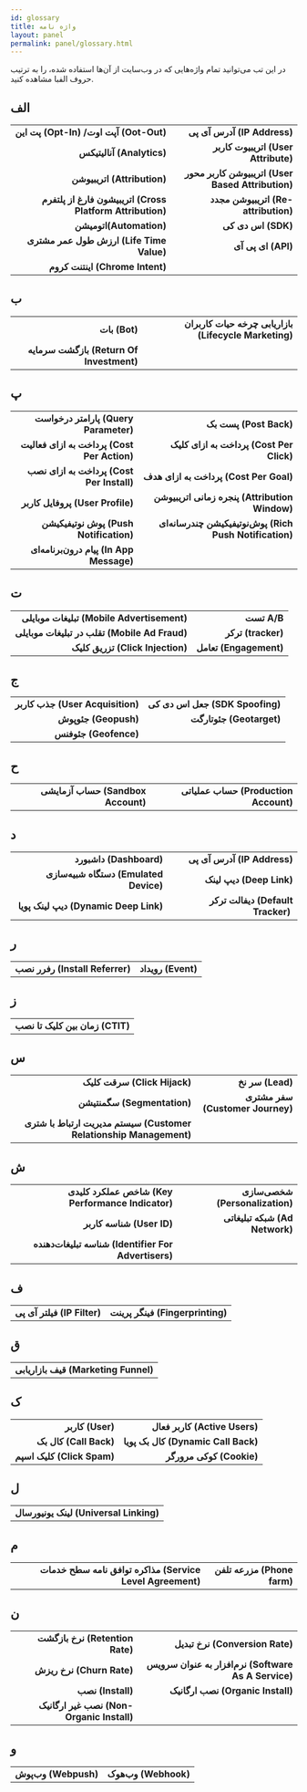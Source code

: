 ```yaml
---  
id: glossary  
title: واژه نامه  
layout: panel 
permalink: panel/glossary.html  
---  
```


در این تب می‌توانید تمام واژه‌هایی که در وب‌سایت از آن‌ها استفاده شده، را به ترتیب حروف الفبا مشاهده کنید. 
  
## الف  


<table style="text-align: center; border: 0">  
            <tr>  
                 <td style="text-align: right"><b>پت این (Opt-In) /آپت اوت (Oot-Out) </b></td>  
                 <td style="text-align: right"><b> آدرس آی پی (IP Address) </b></td>  
            </tr>  
            <tr>  
                 <td style="text-align: right"><b> آنالیتیکس (Analytics) </b></td>  
                 <td style="text-align: right"><b> اتریبیوت کاربر (User Attribute) </b></td>  
            </tr>          
            <tr>  
                  <td style="text-align: right"><b> اتریبیوشن (Attribution) </b></td>  
                  <td style="text-align: right"><b> اتریبیوشن کاربر محور (User Based Attribution)‌</b></td>  
             </tr>      
            <tr>  
                  <td style="text-align: right"><b> اتریبیشون فارغ از پلتفرم (Cross Platform Attribution) </b></td>  
                  <td style="text-align: right"><b> اتریبیوشن مجدد (Re-attribution) </b></td>  
            </tr>                                             
            <tr>  
                   <td style="text-align: right"><b>اتومیشن(Automation)</b></td>  
                   <td style="text-align: right"><b>اس دی کی (SDK)</b></td>  
            </tr>   
            <tr>    
                   <td style="text-align: right"><b>ارزش طول عمر مشتری (Life Time Value) </b></td>  
                   <td style="text-align: right"><b>ای پی آی (API)‌</b></td>  
            </tr>        
            <tr>  
                   <td style="text-align: right"> <b> اینتنت کروم (Chrome Intent)</b> </td>  
                   <td style="text-align: right"></td>  
            </tr>                                                                                                                                                                                                                                                                                                                                
</table>  
  
## ب  

  
<table style="text-align: center">  
            <tr>  
                <td style="text-align: right"><b> بات (Bot)  </b></td>  
                <td style="text-align: right"><b> بازاریابی چرخه حیات کاربران (Lifecycle Marketing) </b></td>  
            </tr>  
            <tr>  
                 <td style="text-align: right"><b> بازگشت سرمایه (Return Of Investment‌)  </b></td>  
                 <td style="text-align: right"><b></b></td>  
             </tr>                                                                                                                                                                                                                                                                                                                                 
</table>  
  
  
## پ  
 
  
<table style="text-align: center">  
            <tr>  
                <td style="text-align: right"><b> پارامتر درخواست (Query Parameter) </b></td>  
                <td style="text-align: right"><b> پست بک (Post Back) </b></td>  
            </tr>  
            <tr>  
                 <td style="text-align: right"><b> پرداخت به ازای فعالیت (Cost Per Action) </b></td>  
                 <td style="text-align: right"><b> پرداخت به ازای کلیک (Cost Per Click) </b></td>  
            </tr>          
            <tr>  
                  <td style="text-align: right"><b> پرداخت به ازای نصب (Cost Per Install)</b></td>  
                  <td style="text-align: right"><b>پرداخت به ازای هدف (Cost Per Goal)‌</b></td>  
            </tr>      
            <tr>  
                  <td style="text-align: right"><b>پروفایل کاربر (User Profile) </b></td>  
                  <td style="text-align: right"><b>پنجره زمانی اتریبیوشن (Attribution Window) </b></td>  
            </tr>                                             
            <tr>  
                   <td style="text-align: right"><b> پوش نوتیفیکیشن (Push Notification)‌</b></td>  
                   <td style="text-align: right"><b>پوش‌نوتیفیکیشن چند‌رسانه‌ای (Rich Push Notification)</b></td>  
            </tr>   
            <tr>  
                   <td style="text-align: right"><b> پیام درون‌برنامه‌ای (In App Message)</b></td>  
                   <td style="text-align: right"><b> </b></td>  
            </tr>                                                                                                                                                                                                                                                                                                                                     
</table>  
  
  
## ت  
  
<table style="text-align: center">  
            <tr>  
                <td style="text-align: right"><b> تبلیغات موبایلی (Mobile Advertisement)‌</b></td>  
                <td style="text-align: right"><b> تست A/B </b></td>  
            </tr>  
            <tr>  
                 <td style="text-align: right"><b>تقلب در تبلیغات موبایلی (Mobile Ad Fraud) </b></td>  
                 <td style="text-align: right"><b>ترکر (tracker) </b></td>  
            </tr>          
            <tr>  
                  <td style="text-align: right"><b> تزریق کلیک (Click Injection)</b></td>  
                  <td style="text-align: right"><b> تعامل (Engagement)‌</b></td>  
            </tr>      
</table>  
  
  
## ج  
  
<table style="text-align: center">  
            <tr>  
                <td style="text-align: right"><b> جذب کاربر (User Acquisition)</b></td>  
                <td style="text-align: right"><b> جعل اس دی کی (SDK Spoofing)</b></td>  
            </tr>  
            <tr>  
                 <td style="text-align: right"><b> جئوپوش (Geopush)</b></td>  
                 <td style="text-align: right"><b> جئوتارگت (Geotarget) </b></td>  
            </tr>          
            <tr>  
                  <td style="text-align: right"><b> جئوفنس (Geofence) </b></td>  
                  <td style="text-align: right"><b>‌</b></td>  
            </tr>                                                                                                                                                                                                                                                                                                                           
</table>  
  
  
## ح   
  
<table style="text-align: center">  
            <tr>  
                <td style="text-align: right"><b> حساب آزمایشی (Sandbox Account) </b></td>  
                <td style="text-align: right"><b>حساب عملیاتی (Production Account)  </b></td>  
            </tr>                                                                                                                                                                                                                                                                                                                           
</table>  
  
## د   
<table style="text-align: center">  
            <tr>  
                <td style="text-align: right"><b> داشبورد (Dashboard) </b></td>  
                <td style="text-align: right"><b>آدرس آی پی (IP Address) </b></td>  
            </tr>  
            <tr>  
                 <td style="text-align: right"><b>دستگاه شبیه‌سازی (Emulated Device) </b></td>  
                 <td style="text-align: right"><b> دیپ ‌لینک (Deep Link)</b></td>  
            </tr>          
            <tr>  
                  <td style="text-align: right"><b> دیپ‌ لینک پویا (Dynamic Deep Link)</b></td>  
                  <td style="text-align: right"><b> دیفالت ترکر (Default Tracker) ‌</b></td>  
            </tr>                                                                                                                                                                                                                                                                                                                                     
</table>  
  
  
## ر   
<table style="text-align: center">  
          <tr>  
                <td style="text-align: right"><b> رفرر نصب (Install Referrer)</b></td>  
                <td style="text-align: right"><b>رویداد (Event) </b></td>  
          </tr>                                                                                                                                                                                                                                                                                                                               
</table>  
  
## ز   
<table style="text-align: center">  
            <tr>  
                <td style="text-align: right"><b> زمان بین کلیک تا نصب (‌CTIT)</b> </td>  
            </tr>                                                                                                                                                                                                                                                                                                                       
</table>  
  
## س   
<table style="text-align: center">  
            <tr>  
                <td style="text-align: right"><b>سرقت کلیک (Click Hijack) </b></td>  
                <td style="text-align: right"><b>سر نخ (Lead) </b></td>  
            </tr>  
            <tr>  
                 <td style="text-align: right"><b>سگمنتیشن (Segmentation) </b></td>  
                 <td style="text-align: right"><b> سفر مشتری (Customer Journey)</b></td>  
            </tr>          
            <tr>  
                  <td style="text-align: right"><b> سیستم مدیریت ارتباط با شتری (Customer Relationship Management) </b></td>  
                  <td style="text-align: right"></td>  
            </tr>                                                                                                                                                                                                                                                                                                                              
</table>  
  
## ش   
<table style="text-align: center">  
            <tr>  
                <td style="text-align: right"><b>شاخص عملکرد کلیدی (Key Performance Indicator) </b></td>  
                <td style="text-align: right"><b> شخصی‌سازی (Personalization)</b></td>  
            </tr>  
            <tr>  
                 <td style="text-align: right"><b> شناسه کاربر (‌User ID)</b></td>  
                 <td style="text-align: right"><b>شبکه تبلیغاتی (Ad Network) </b></td>  
            </tr>          
            <tr>  
                  <td style="text-align: right"><b>شناسه تبلیغات‌دهنده (Identifier For Advertisers)</b></td>  
                  <td style="text-align: right"><b>‌</b></td>  
            </tr>                                                                                                                                                                                                                                                                                                                                   
</table>  
  
## ف   
<table style="text-align: center">  
            <tr>  
                <td style="text-align: right"><b> فیلتر آی پی (‌IP Filter)</b></td>  
                <td style="text-align: right"><b> فینگر پرینت (Fingerprinting)</b></td>  
            </tr>  
</table>  
  
## ق   
<table style="text-align: center">  
            <tr>  
                <td style="text-align: right"><b> قیف بازاریابی (Marketing Funnel)</b></td>  
            </tr>                                                                                                                                                                                                                                                                                                                          
</table>  
  
## ک   
<table style="text-align: center">  
           <tr>  
                <td style="text-align: right"><b> کاربر (User)</b></td>  
                <td style="text-align: right"><b>کاربر فعال (Active Users) </b></td>  
           </tr>  
           <tr>  
                 <td style="text-align: right"><b>کال بک (Call Back) </b></td>  
                 <td style="text-align: right"><b> کال بک پویا (Dynamic Call Back)</b></td>  
           </tr>          
           <tr>  
                  <td style="text-align: right"><b>کلیک اسپم (Click Spam) </b></td>  
                  <td style="text-align: right"><b> کوکی مرورگر (Cookie)‌</b></td>  
           </tr>                                                                                                                                                                                                                                                                                                                                                                              
</table>  
  
## ل   
<table style="text-align: center">  
            <tr>  
                <td style="text-align: right"><b>لینک یونیورسال (Universal Linking) </b></td>  
            </tr>  
</table>  
  
  
## م   
<table style="text-align: center">  
            <tr>  
                <td style="text-align: right"><b>مذاکره توافق نامه سطح خدمات (Service  Level Agreement)</b></td>  
                <td style="text-align: right"><b>مزرعه تلفن (Phone farm)</b></td>  
            </tr>  
</table>  
  
## ن   
<table style="text-align: center">  
            <tr>  
                <td style="text-align: right"><b>نرخ بازگشت (Retention Rate)</b></td>  
                <td style="text-align: right"><b>نرخ تبدیل (Conversion Rate)</b></td>  
            </tr>  
            <tr>  
                 <td style="text-align: right"><b>نرخ ریزش (Churn Rate) </b></td>  
                 <td style="text-align: right"><b>نرم‌افزار به عنوان سرویس (Software As A Service) </b></td>  
            </tr>          
            <tr>  
                  <td style="text-align: right"><b> نصب (Install)</b></td>  
                  <td style="text-align: right"><b> نصب ارگانیک (Organic Install)‌</b></td>  
            </tr>      
            <tr>  
                  <td style="text-align: right"><b>  نصب غیر ارگانیک (Non-Organic Install) </b></td>  
                  <td style="text-align: right"><b></b></td>  
            </tr>                                             
</table>  
  
## و 
<table style="text-align: center">  
           <tr>  
                <td style="text-align: right"><b>وب‌پوش (Webpush)</b></td>  
                <td style="text-align: right"><b> وب‌هوک (Webhook)</b></td>  
           </tr>                                                                                                                                                                                                                                                                                                                              
</table>
